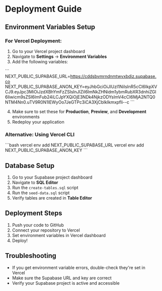 # Deployment Guide

## Environment Variables Setup

### For Vercel Deployment:

1. Go to your Vercel project dashboard
2. Navigate to **Settings** → **Environment Variables**
3. Add the following variables:

\`\`\`
NEXT_PUBLIC_SUPABASE_URL=https://cddsbvmrndnmtwvxbdiz.supabase.co
NEXT_PUBLIC_SUPABASE_ANON_KEY=eyJhbGciOiJIUzI1NiIsInR5cCI6IkpXVCJ9.eyJpc3MiOiJzdXBhYmFzZSIsInJlZiI6ImNkZHNidm1ybmRubXR3dnhiZGl6Iiwicm9sZSI6ImFub24iLCJpYXQiOjE3NDk4NjkzODYsImV4cCI6MjA2NTQ0NTM4Nn0.uTV9R0N1IEWyOo7JeGTPc3iCA3XjCbIkIkmxpfli--c
\`\`\`

4. Make sure to set these for **Production**, **Preview**, and **Development** environments
5. Redeploy your application

### Alternative: Using Vercel CLI

\`\`\`bash
vercel env add NEXT_PUBLIC_SUPABASE_URL
vercel env add NEXT_PUBLIC_SUPABASE_ANON_KEY
\`\`\`

## Database Setup

1. Go to your Supabase project dashboard
2. Navigate to **SQL Editor**
3. Run the `create-tables.sql` script
4. Run the `seed-data.sql` script
5. Verify tables are created in **Table Editor**

## Deployment Steps

1. Push your code to GitHub
2. Connect your repository to Vercel
3. Set environment variables in Vercel dashboard
4. Deploy!

## Troubleshooting

- If you get environment variable errors, double-check they're set in Vercel
- Make sure the Supabase URL and key are correct
- Verify your Supabase project is active and accessible
